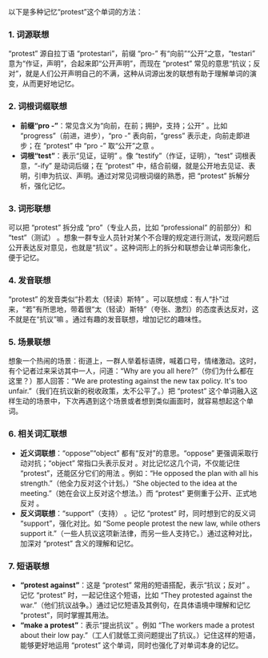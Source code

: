 以下是多种记忆“protest”这个单词的方法：

### 1. 词源联想
“protest” 源自拉丁语 “protestari”，前缀 “pro-” 有“向前”“公开”之意，“testari” 意为“作证，声明”，合起来即“公开声明”，而现在 “protest” 常见的意思“抗议；反对”，就是人们公开声明自己的不满，这种从词源出发的联想有助于理解单词的演变，从而更好地记忆。

### 2. 词根词缀联想
 - **前缀“pro -”**：常见含义为“向前，在前；拥护，支持；公开” 。比如 “progress”（前进，进步），“pro -” 表向前，“gress” 表示走，向前走即进步；在 “protest” 中 “pro -” 取“公开”之意 。
 - **词根“test”**：表示“见证，证明” 。像 “testify”（作证，证明），“test” 词根表意，“-ify” 是动词后缀；在 “protest” 中，结合前缀，就是公开地去见证、表明，引申为抗议、声明。通过对常见词根词缀的熟悉，把 “protest” 拆解分析，强化记忆。

### 3. 词形联想
可以把 “protest” 拆分成 “pro”（专业人员，比如 “professional” 的前部分）和 “test”（测试） 。想象一群专业人员针对某个不合理的规定进行测试，发现问题后公开表达反对意见，也就是“抗议” 。这种词形上的拆分和联想会让单词形象化，便于记忆。

### 4. 发音联想
“protest” 的发音类似“扑若太（轻读）斯特” 。可以联想成：有人“扑”过来，“若”有所思地，带着很“太（轻读）斯特”（夸张、激烈）的态度表达反对，这不就是在“抗议”嘛 。通过有趣的发音联想，增加记忆的趣味性。

### 5. 场景联想
想象一个热闹的场景：街道上，一群人举着标语牌，喊着口号，情绪激动。这时，有个记者过来采访其中一人，问道：“Why are you all here?”（你们为什么都在这里？）那人回答：“We are protesting against the new tax policy. It's too unfair.”（我们在抗议新的税收政策，太不公平了。）把 “protest” 这个单词融入这样生动的场景中，下次再遇到这个场景或者想到类似画面时，就容易想起这个单词。

### 6. 相关词汇联想
 - **近义词联想**：“oppose”“object” 都有“反对”的意思。“oppose” 更强调采取行动对抗；“object” 常指口头表示反对 。对比记忆这几个词，不仅能记住 “protest”，还能区分它们的用法 。例如：“He opposed the plan with all his strength.”（他全力反对这个计划。）“She objected to the idea at the meeting.”（她在会议上反对这个想法。）而 “protest” 更侧重于公开、正式地反对 。
 - **反义词联想**：“support”（支持） 。记忆 “protest” 时，同时想到它的反义词 “support”，强化对比。如 “Some people protest the new law, while others support it.”（一些人抗议这项新法律，而另一些人支持它。）通过这种对比，加深对 “protest” 含义的理解和记忆。

### 7. 短语联想
 - **“protest against”**：这是 “protest” 常用的短语搭配，表示“抗议；反对” 。记忆 “protest” 时，一起记住这个短语，比如 “They protested against the war.”（他们抗议战争。）通过记忆短语及其例句，在具体语境中理解和记忆 “protest”，同时掌握其用法。
 - **“make a protest”**：表示“提出抗议” 。例如 “The workers made a protest about their low pay.”（工人们就低工资问题提出了抗议。）记住这样的短语，能够更好地运用 “protest” 这个单词，同时也强化了对单词本身的记忆。 